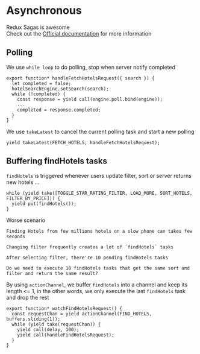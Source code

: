 # Asynchronous

Redux Sagas is awesome  
Check out the [Official documentation](http://yelouafi.github.io/redux-saga/index.html) for more information  

## Polling

We use `while loop` to do polling, stop when server notify completed

```JS
export function* handleFetchHotelsRequest({ search }) {
  let completed = false;
  hotelSearchEngine.setSearch(search);
  while (!completed) {
    const response = yield call(engine.poll.bind(engine));
    ...
    completed = response.completed;
  }
}
```

We use `takeLatest` to cancel the current polling task and start a new polling

```JS
yield takeLatest(FETCH_HOTELS, handleFetchHotelsRequest);
```

## Buffering findHotels tasks

`findHotels` is triggered whenever users update filter, sort or server returns new hotels ...

```JS
while (yield take([TOGGLE_STAR_RATING_FILTER, LOAD_MORE, SORT_HOTELS, FILTER_BY_PRICE])) {
  yield put(findHotels());
}
```

Worse scenario

```
Finding Hotels from few millions hotels on a slow phone can takes few seconds

Changing filter frequently creates a lot of `findHotels` tasks
 
After selecting filter, there're 10 pending findHotels tasks

Do we need to execute 10 findHotels tasks that get the same sort and filter and return the same result?
```
  
By using `actionChannel`, we buffer `findHotels` into a channel and keep its length <= 1, in the other words, 
we only execute the last `findHotels` task and drop the rest 

```JS
export function* watchFindHotelsRequest() {
  const requestChan = yield actionChannel(FIND_HOTELS, buffers.sliding(1));
  while (yield take(requestChan)) {
    yield call(delay, 100);
    yield call(handleFindHotelsRequest);
  }
}
```
